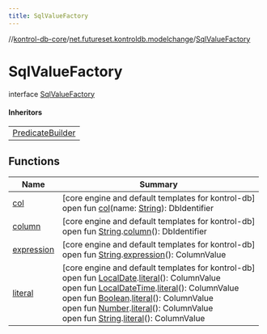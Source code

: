 ```yaml
---
title: SqlValueFactory
---
```

//[kontrol-db-core](../../../index.html)/[net.futureset.kontroldb.modelchange](../index.html)/[SqlValueFactory](index.html)



# SqlValueFactory

interface [SqlValueFactory](index.html)

#### Inheritors


| |
|---|
| [PredicateBuilder](../-predicate-builder/index.html) |


## Functions


| Name | Summary |
|---|---|
| [col](col.html) | [core engine and default templates for kontrol-db]<br>open fun [col](col.html)(name: [String](https://kotlinlang.org/api/latest/jvm/stdlib/kotlin/-string/index.html)): DbIdentifier |
| [column](column.html) | [core engine and default templates for kontrol-db]<br>open fun [String](https://kotlinlang.org/api/latest/jvm/stdlib/kotlin/-string/index.html).[column](column.html)(): DbIdentifier |
| [expression](expression.html) | [core engine and default templates for kontrol-db]<br>open fun [String](https://kotlinlang.org/api/latest/jvm/stdlib/kotlin/-string/index.html).[expression](expression.html)(): ColumnValue |
| [literal](literal.html) | [core engine and default templates for kontrol-db]<br>open fun [LocalDate](https://docs.oracle.com/javase/8/docs/api/java/time/LocalDate.html).[literal](literal.html)(): ColumnValue<br>open fun [LocalDateTime](https://docs.oracle.com/javase/8/docs/api/java/time/LocalDateTime.html).[literal](literal.html)(): ColumnValue<br>open fun [Boolean](https://kotlinlang.org/api/latest/jvm/stdlib/kotlin/-boolean/index.html).[literal](literal.html)(): ColumnValue<br>open fun [Number](https://kotlinlang.org/api/latest/jvm/stdlib/kotlin/-number/index.html).[literal](literal.html)(): ColumnValue<br>open fun [String](https://kotlinlang.org/api/latest/jvm/stdlib/kotlin/-string/index.html).[literal](literal.html)(): ColumnValue |

